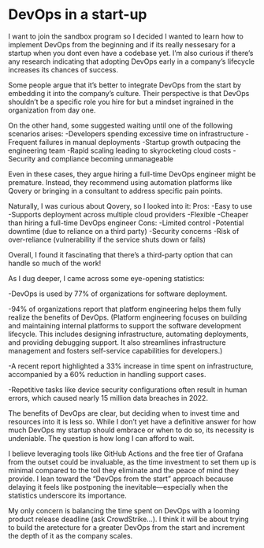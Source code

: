 # DevOps in a start-up



I want to join the sandbox program so I decided I wanted to learn how to implement DevOps from the beginning and if its really nessesary for a startup when you dont even have a codebase yet. I’m also curious if there’s any research indicating that adopting DevOps early in a company’s lifecycle increases its chances of success.

Some people argue that it’s better to integrate DevOps from the start by embedding it into the company’s culture. Their perspective is that DevOps shouldn’t be a specific role you hire for but a mindset ingrained in the organization from day one.

On the other hand, some suggested waiting until one of the following scenarios arises:
-Developers spending excessive time on infrastructure
-Frequent failures in manual deployments
-Startup growth outpacing the engineering team
-Rapid scaling leading to skyrocketing cloud costs
-Security and compliance becoming unmanageable

Even in these cases, they argue hiring a full-time DevOps engineer might be premature. Instead, they recommend using automation platforms like Qovery or bringing in a consultant to address specific pain points.

Naturally, I was curious about Qovery, so I looked into it:
Pros:
-Easy to use
-Supports deployment across multiple cloud providers
-Flexible
-Cheaper than hiring a full-time DevOps engineer
Cons:
-Limited control
-Potential downtime (due to reliance on a third party)
-Security concerns
-Risk of over-reliance (vulnerability if the service shuts down or fails)

Overall, I found it fascinating that there’s a third-party option that can handle so much of the work!

As I dug deeper, I came across some eye-opening statistics:

-DevOps is used by 77% of organizations for software deployment.

-94% of organizations report that platform engineering helps them fully realize the benefits of DevOps.
(Platform engineering focuses on building and maintaining internal platforms to support the software development lifecycle. This includes designing infrastructure, automating deployments, and providing debugging support. It also streamlines infrastructure management and fosters self-service capabilities for developers.)

-A recent report highlighted a 33% increase in time spent on infrastructure, accompanied by a 60% reduction in handling support cases.

-Repetitive tasks like device security configurations often result in human errors, which caused nearly 15 million data breaches in 2022.

The benefits of DevOps are clear, but deciding when to invest time and resources into it is less so. While I don’t yet have a definitive answer for how much DevOps my startup should embrace or when to do so, its necessity is undeniable. The question is how long I can afford to wait.

I believe leveraging tools like GitHub Actions and the free tier of Grafana from the outset could be invaluable, as the time investment to set them up is minimal compared to the toil they eliminate and the peace of mind they provide. I lean toward the “DevOps from the start” approach because delaying it feels like postponing the inevitable—especially when the statistics underscore its importance.

My only concern is balancing the time spent on DevOps with a looming product release deadline (ask CrowdStrike…). I think it will be about trying to build the aretecture for a greater DevOps from the start and increment the depth of it as the company scales.
